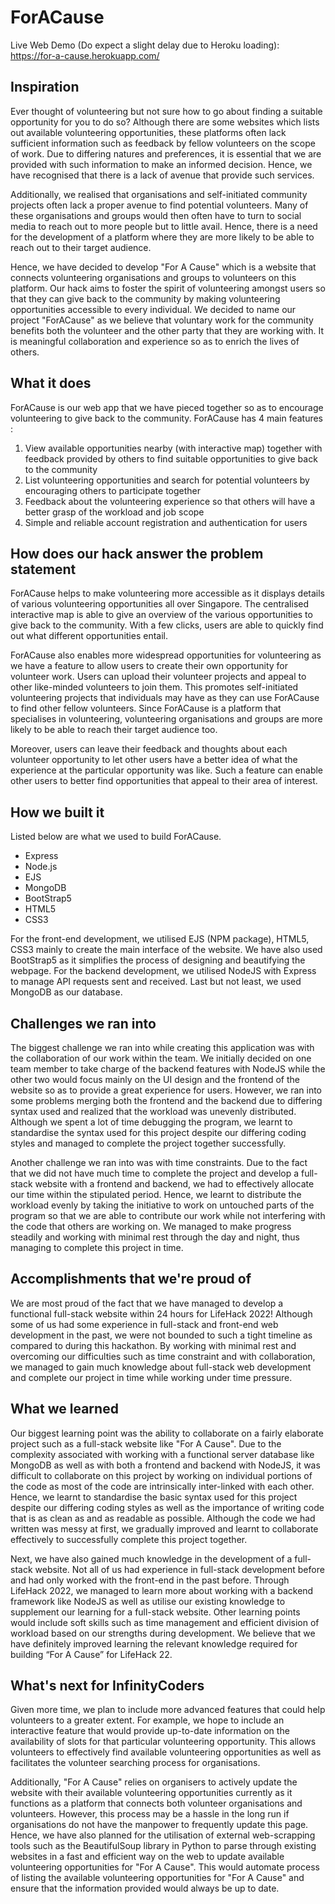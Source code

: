 # ForACause

Live Web Demo (Do expect a slight delay due to Heroku loading): https://for-a-cause.herokuapp.com/

## Inspiration
Ever thought of volunteering but not sure how to go about finding a suitable opportunity for you to do so? Although there are some websites which lists out available volunteering opportunities, these platforms often lack sufficient information such as feedback by fellow volunteers on the scope of work. Due to differing natures and preferences, it is essential that we are provided with such information to make an informed decision. Hence, we have recognised that there is a lack of avenue that provide such services.

Additionally, we realised that organisations and self-initiated community projects often lack a proper avenue to find potential volunteers. Many of these organisations and groups would then often have to turn to social media to reach out to more people but to little avail. Hence, there is a need for the development of a platform where they are more likely to be able to reach out to their target audience.

Hence, we have decided to develop "For A Cause" which is a website that connects volunteering organisations and groups to volunteers on this platform. Our hack aims to foster the spirit of volunteering amongst users so that they can give back to the community by making volunteering opportunities accessible to every individual. We decided to name our project "ForACause" as we believe that voluntary work for the community benefits both the volunteer and the other party that they are working with. It is meaningful collaboration and experience so as to enrich the lives of others.

## What it does
ForACause is our web app that we have pieced together so as to encourage volunteering to give back to the community. ForACause has 4 main features :
1. View available opportunities nearby (with interactive map) together with feedback provided by others to find suitable opportunities to give back to the community 
2. List volunteering opportunities and search for potential volunteers by encouraging others to participate together
3. Feedback about the volunteering experience so that others will have a better grasp of the workload and job scope
4. Simple and reliable account registration and authentication for users

## How does our hack answer the problem statement
ForACause helps to make volunteering more accessible as it displays details of various volunteering opportunities all over Singapore. The centralised interactive map is able to give an overview of the various opportunities to give back to the community. With a few clicks, users are able to quickly find out what different opportunities entail. 

ForACause also enables more widespread opportunities for volunteering as we have a feature to allow users to create their own opportunity for volunteer work. Users can upload their volunteer projects and appeal to other like-minded volunteers to join them. This promotes self-initiated volunteering projects that individuals may have as they can use ForACause to find other fellow volunteers. Since ForACause is a platform that specialises in volunteering, volunteering organisations and groups are more likely to be able to reach their target audience too.

Moreover, users can leave their feedback and thoughts about each volunteer opportunity to let other users have a better idea of what the experience at the particular opportunity was like. Such a feature can enable other users to better find opportunities that appeal to their area of interest.

## How we built it
Listed below are what we used to build ForACause.
- Express
- Node.js
- EJS
- MongoDB
- BootStrap5
- HTML5
- CSS3

For the front-end development, we utilised EJS (NPM package), HTML5, CSS3 mainly to create the main interface of the website. We have also used BootStrap5 as it simplifies the process of designing and beautifying the webpage. For the backend development, we utilised NodeJS with Express to manage API requests sent and received. Last but not least, we used MongoDB as our database. 

## Challenges we ran into
The biggest challenge we ran into while creating this application was with the collaboration of our work within the team. We initially decided on one team member to take charge of the backend features with NodeJS while the other two would focus mainly on the UI design and the frontend of the website so as to provide a great experience for users. However, we ran into some problems merging both the frontend and the backend due to differing syntax used and realized that the workload was unevenly distributed. Although we spent a lot of time debugging the program, we learnt to standardise the syntax used for this project despite our differing coding styles and managed to complete the project together successfully.

Another challenge we ran into was with time constraints. Due to the fact that we did not have much time to complete the project and develop a full-stack website with a frontend and backend, we had to effectively allocate our time within the stipulated period. Hence, we learnt to distribute the workload evenly by taking the initiative to work on untouched parts of the program so that we are able to contribute our work while not interfering with the code that others are working on. We managed to make progress steadily and working with minimal rest through the day and night, thus managing to complete this project in time.

## Accomplishments that we're proud of
We are most proud of the fact that we have managed to develop a functional full-stack website within 24 hours for LifeHack 2022! Although some of us had some experience in full-stack and front-end web development in the past, we were not bounded to such a tight timeline as compared to during this hackathon. By working with minimal rest and overcoming our difficulties such as time constraint and with collaboration, we managed to gain much knowledge about full-stack web development and complete our project in time while working under time pressure.

## What we learned
Our biggest learning point was the ability to collaborate on a fairly elaborate project such as a full-stack website like "For A Cause". Due to the complexity associated with working with a functional server database like MongoDB as well as with both a frontend and backend with NodeJS, it was difficult to collaborate on this project by working on individual portions of the code as most of the code are intrinsically inter-linked with each other. Hence, we learnt to standardise the basic syntax used for this project despite our differing coding styles as well as the importance of writing code that is as clean as and as readable as possible. Although the code we had written was messy at first, we gradually improved and learnt to collaborate effectively to successfully complete this project together.

Next, we have also gained much knowledge in the development of a full-stack website. Not all of us had experience in full-stack development before and had only worked with the front-end in the past before. Through LifeHack 2022, we managed to learn more about working with a backend framework like NodeJS as well as utilise our existing knowledge to supplement our learning for a full-stack website. Other learning points would include soft skills such as time management and efficient division of workload based on our strengths during development. We believe that we have definitely improved learning the relevant knowledge required for building “For A Cause” for LifeHack 22.

## What's next for InfinityCoders
Given more time, we plan to include more advanced features that could help volunteers to a greater extent. For example, we hope to include an interactive feature that would provide up-to-date information on the availability of slots for that particular volunteering opportunity. This allows volunteers to effectively find available volunteering opportunities as well as facilitates the volunteer searching process for organisations.

Additionally, "For A Cause" relies on organisers to actively update the website with their available volunteering opportunities currently as it functions as a platform that connects both volunteer organisations and volunteers. However, this process may be a hassle in the long run if organisations do not have the manpower to frequently update this page. Hence, we have also planned for the utilisation of external web-scrapping tools such as the BeautifulSoup library in Python to parse through existing websites in a fast and efficient way on the web to update available volunteering opportunities for "For A Cause". This would automate process of listing the available volunteering opportunities for "For A Cause" and ensure that the information provided would always be up to date.
